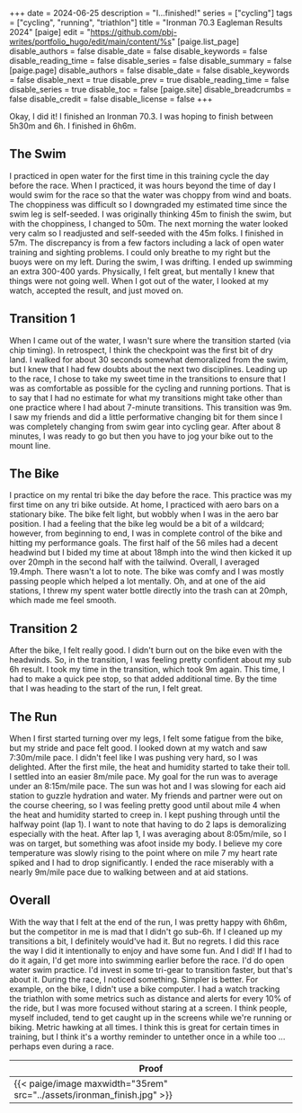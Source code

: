 +++
date = 2024-06-25
description = "I...finished!"
series = ["cycling"]
tags = ["cycling", "running", "triathlon"]
title = "Ironman 70.3 Eagleman Results 2024"
[paige]
edit = "https://github.com/pbj-writes/portfolio_hugo/edit/main/content/%s"
[paige.list_page]
disable_authors = false
disable_date = false
disable_keywords = false
disable_reading_time = false
disable_series = false
disable_summary = false
[paige.page]
disable_authors = false
disable_date = false
disable_keywords = false
disable_next = true
disable_prev = true
disable_reading_time = false
disable_series = true
disable_toc = false
[paige.site]
disable_breadcrumbs = false
disable_credit = false
disable_license = false
+++

Okay, I did it! I finished an Ironman 70.3. I was hoping to finish between 5h30m and 6h. I finished in 6h6m. 

## The Swim

I practiced in open water for the first time in this training cycle the day before the race. When I practiced, it was hours beyond the time of day I would swim for the race so that the water was choppy from wind and boats. The choppiness was difficult so I downgraded my estimated time since the swim leg is self-seeded. I was originally thinking 45m to finish the swim, but with the choppiness, I changed to 50m. The next morning the water looked very calm so I readjusted and self-seeded with the 45m folks. I finished in 57m. The discrepancy is from a few factors including a lack of open water training and sighting problems. I could only breathe to my right but the buoys were on my left. During the swim, I was drifting. I ended up swimming an extra 300-400 yards. Physically, I felt great, but mentally I knew that things were not going well. When I got out of the water, I looked at my watch, accepted the result, and just moved on.

## Transition 1

When I came out of the water, I wasn't sure where the transition started (via chip timing). In retrospect, I think the checkpoint was the first bit of dry land. I walked for about 30 seconds somewhat demoralized from the swim, but I knew that I had few doubts about the next two disciplines. Leading up to the race, I chose to take my sweet time in the transitions to ensure that I was as comfortable as possible for the cycling and running portions. That is to say that I had no estimate for what my transitions might take other than one practice where I had about 7-minute transitions. This transition was 9m. I saw my friends and did a little performative changing bit for them since I was completely changing from swim gear into cycling gear. After about 8 minutes, I was ready to go but then you have to jog your bike out to the mount line. 

## The Bike

I practice on my rental tri bike the day before the race. This practice was my first time on any tri bike outside. At home, I practiced with aero bars on a stationary bike. The bike felt light, but wobbly when I was in the aero bar position. I had a feeling that the bike leg would be a bit of a wildcard; however, from beginning to end, I was in complete control of the bike and hitting my performance goals. The first half of the 56 miles had a decent headwind but I bided my time at about 18mph into the wind then kicked it up over 20mph in the second half with the tailwind. Overall, I averaged 19.4mph. There wasn't a lot to note. The bike was comfy and I was mostly passing people which helped a lot mentally. Oh, and at one of the aid stations, I threw my spent water bottle directly into the trash can at 20mph, which made me feel smooth.

## Transition 2

After the bike, I felt really good. I didn't burn out on the bike even with the headwinds. So, in the transition, I was feeling pretty confident about my sub 6h result. I took my time in the transition, which took 9m again. This time, I had to make a quick pee stop, so that added additional time. By the time that I was heading to the start of the run, I felt great. 

## The Run 

When I first started turning over my legs, I felt some fatigue from the bike, but my stride and pace felt good. I looked down at my watch and saw 7:30m/mile pace. I didn't feel like I was pushing very hard, so I was delighted. After the first mile, the heat and humidity started to take their toll. I settled into an easier 8m/mile pace. My goal for the run was to average under an 8:15m/mile pace. The sun was hot and I was slowing for each aid station to guzzle hydration and water. My friends and partner were out on the course cheering, so I was feeling pretty good until about mile 4 when the heat and humidity started to creep in. I kept pushing through until the halfway point (lap 1). I want to note that having to do 2 laps is demoralizing especially with the heat. After lap 1, I was averaging about 8:05m/mile, so I was on target, but something was afoot inside my body. I believe my core temperature was slowly rising to the point where on mile 7 my heart rate spiked and I had to drop significantly. I ended the race miserably with a nearly 9m/mile pace due to walking between and at aid stations. 

## Overall

With the way that I felt at the end of the run, I was pretty happy with 6h6m, but the competitor in me is mad that I didn't go sub-6h. If I cleaned up my transitions a bit, I definitely would've had it. But no regrets. I did this race the way I did it intentionally to enjoy and have some fun. And I did! If I had to do it again, I'd get more into swimming earlier before the race. I'd do open water swim practice. I'd invest in some tri-gear to transition faster, but that's about it. During the race, I noticed something. Simpler is better. For example, on the bike, I didn't use a bike computer. I had a watch tracking the triathlon with some metrics such as distance and alerts for every 10% of the ride, but I was more focused without staring at a screen. I think people, myself included, tend to get caught up in the screens while we're running or biking. Metric hawking at all times. I think this is great for certain times in training, but I think it's a worthy reminder to untether once in a while too ... perhaps even during a race. 

|    Proof   |
| ----------- | 
|{{< paige/image maxwidth="35rem" src="../assets/ironman_finish.jpg" >}}              |
